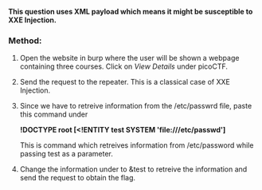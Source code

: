 **This question uses XML payload which means it might be susceptible to XXE Injection.** 

### Method:
1) Open the website in burp where the user will be shown a webpage containing three courses. Click on *View Details* under picoCTF.
2) Send the request to the repeater. This is a classical case of XXE Injection.
3) Since we have to retreive information from the /etc/passwrd file, paste this command under <xml>

    **!DOCTYPE root [<!ENTITY test SYSTEM 'file:///etc/passwd']**

   This is command which retreives information from /etc/password while passing test as a parameter.

5) Change the information under <id> to &test to retreive the information and send the request to obtain the flag.
